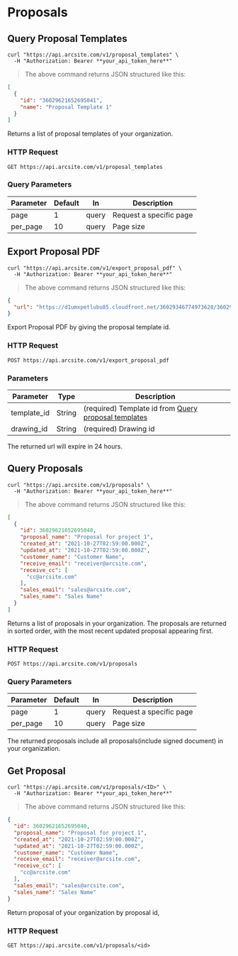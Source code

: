 # Proposals

## Query Proposal Templates

```shell
curl "https://api.arcsite.com/v1/proposal_templates" \
  -H "Authorization: Bearer **your_api_token_here**"
```

> The above command returns JSON structured like this:

```json
[
  {
    "id": "36029621652695041",
    "name": "Proposal Template 1"
  }
]
```

Returns a list of proposal templates of your organization.

### HTTP Request

`GET https://api.arcsite.com/v1/proposal_templates`

### Query Parameters

| Parameter | Default | In    | Description             |
| --------- | ------- | ----- | ----------------------- |
| page      | 1       | query | Request a specific page |
| per_page  | 10      | query | Page size               |

## Export Proposal PDF

```shell
curl "https://api.arcsite.com/v1/export_proposal_pdf" \
  -H "Authorization: Bearer **your_api_token_here**"
```

> The above command returns JSON structured like this:

```json
{
  "url": "https://d1umxpetlubu85.cloudfront.net/36029346774973628/36029621653386370/36029621653386685/c6f62f3d-db06-42df-8138-91d80e792e5d/Drawing_1_Pre-Survey_Proposal_-281-29-page_03_test-page_02_test.pdf"
}
```

Export Proposal PDF by giving the proposal template id.

### HTTP Request

`POST https://api.arcsite.com/v1/export_proposal_pdf`

### Parameters

| Parameter   | Type   | Description                                                                       |
| ----------- | ------ | --------------------------------------------------------------------------------- |
| template_id | String | (required) Template id from [Query proposal templates](#query-proposal-templates) |
| drawing_id  | String | (required) Drawing id                                                             |

<aside class="notice">
The returned url will expire in 24 hours.
</aside>


## Query Proposals

```shell
curl "https://api.arcsite.com/v1/proposals" \
  -H "Authorization: Bearer **your_api_token_here**"
```

> The above command returns JSON structured like this:

```json
[
  {
    "id": 36029621652695040,
    "proposal_name": "Proposal for project 1",
    "created_at": "2021-10-27T02:59:00.000Z",
    "updated_at": "2021-10-27T02:59:00.000Z",
    "customer_name": "Customer Name",
    "receive_email": "receiver@arcsite.com",
    "receive_cc": [
      "cc@arcsite.com"
    ],
    "sales_email": "sales@arcsite.com",
    "sales_name": "Sales Name"
  }
]
```

Returns a list of proposals in your organization. The proposals are returned in sorted order, with the most recent updated proposal appearing first.

### HTTP Request

`POST https://api.arcsite.com/v1/proposals`

### Query Parameters

| Parameter | Default | In    | Description             |
| --------- | ------- | ----- | ----------------------- |
| page      | 1       | query | Request a specific page |
| per_page  | 10      | query | Page size               |

<aside class="notice">
The returned proposals include all proposals(include signed document) in your organization.
</aside>


## Get Proposal

```shell
curl "https://api.arcsite.com/v1/proposals/<ID>" \
  -H "Authorization: Bearer **your_api_token_here**"
```

> The above command returns JSON structured like this:

```json
{
  "id": 36029621652695040,
  "proposal_name": "Proposal for project 1",
  "created_at": "2021-10-27T02:59:00.000Z",
  "updated_at": "2021-10-27T02:59:00.000Z",
  "customer_name": "Customer Name",
  "receive_email": "receiver@arcsite.com",
  "receive_cc": [
    "cc@arcsite.com"
  ],
  "sales_email": "sales@arcsite.com",
  "sales_name": "Sales Name"
}
```

Return proposal of your organization by proposal id,

### HTTP Request

`GET https://api.arcsite.com/v1/proposals/<id>`
